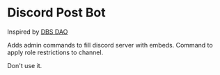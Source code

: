 # Discord Post Bot
Inspired by [DBS DAO](https://t.me/bomzhuem)

Adds admin commands to fill discord server with embeds. Command to apply role restrictions to channel.

Don't use it.
